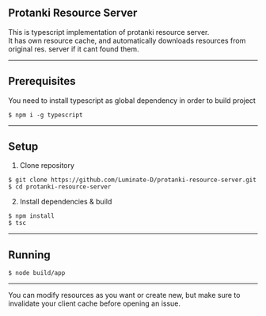 Protanki Resource Server
---

This is typescript implementation of protanki resource server.  
It has own resource cache, and automatically downloads resources from original res. server if it cant found them.

---
## Prerequisites
You need to install typescript as global dependency in order to build project
```shell
$ npm i -g typescript
```

---
## Setup
1. Clone repository
```shell
$ git clone https://github.com/Luminate-D/protanki-resource-server.git
$ cd protanki-resource-server
```
2. Install dependencies & build

```shell
$ npm install
$ tsc
```

---
## Running
```shell
$ node build/app
```

---

You can modify resources as you want or create new, but make sure to invalidate your client cache before opening an issue.